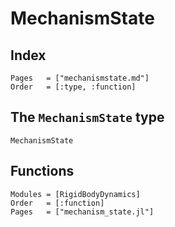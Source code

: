 # MechanismState

## Index

```@index
Pages   = ["mechanismstate.md"]
Order   = [:type, :function]
```

## The `MechanismState` type

```@docs
MechanismState
```

## Functions

```@autodocs
Modules = [RigidBodyDynamics]
Order   = [:function]
Pages   = ["mechanism_state.jl"]
```
